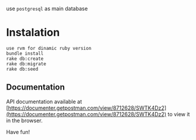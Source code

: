 use `postgresql` as main database

# Instalation

```
use rvm for dinamic ruby version
bundle install
rake db:create
rake db:migrate
rake db:seed
```
## Documentation

API documentation available at [https://documenter.getpostman.com/view/8712628/SWTK4Dz2](https://documenter.getpostman.com/view/8712628/SWTK4Dz2) to view it in the browser.

Have fun!
